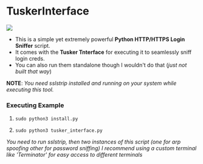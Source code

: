 # TuskerInterface


![](https://github.com/mage-master/TuskerInterface/blob/main/banner.png)

- This is a simple yet extremely powerful **Python HTTP/HTTPS Login Sniffer** script.
- It comes with the **Tusker Tnterface** for executing it to seamlessly sniff login creds.
- You can also run them standalone though I wouldn't do that (*just not built that way*)

**NOTE**: *You need sslstrip installed and running on your system while executing this tool.*

### Executing Example

1. ```sudo python3 install.py```

2. ```sudo python3 tusker_interface.py```

*You need to run sslstrip, then two instances of this script (one for arp spoofing other for password sniffing)*
*I recommend using a custom terminal like 'Terminator' for easy access to different terminals*
